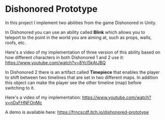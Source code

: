 # Dishonored Prototype
In this project I implement two abilities from the game Dishonored in Unity.

In Dishonored you can use an ability called **Blink** which allows you to teleport to the point in the world you are aiming at, such as props, walls, roofs, etc.

Here's a video of my implementation of three version of this ability based on how different characters in both Dishonored 1 and 2 use it:
https://www.youtube.com/watch?v=8Ycl5kAtJBQ

In Dishonored 2 there is an artifact called **Timepiece** that enables the player to shift between two timelines that are set in two different maps. In addition this object can make the player see the other timeline (map) before switching to it.

Here's a video of my implementation:
https://www.youtube.com/watch?v=nDxFHNFOnMc

A demo is available here: https://frncscdf.itch.io/dishonored-prototype
